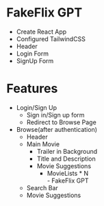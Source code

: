 # FakeFlix GPT

  - Create React App
  - Configured TailwindCSS
  - Header
  - Login Form
  - SignUp Form

# Features
   - Login/Sign Up 
       - Sign in/Sign up form
       - Redirect to Browse Page
   - Browse(after authentication)
      - Header
      - Main Movie
         - Trailer in Background 
         - Title and Description
         - Movie Suggestions
            - MovieLists * N  
    - FakeFlix GPT
       - Search Bar
       - Movie Suggestions       